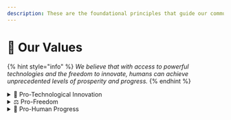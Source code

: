 ```yaml
---
description: These are the foundational principles that guide our community.
---
```


# 💖 Our Values

{% hint style="info" %}
_We believe that with access to powerful technologies and the freedom to innovate, humans can achieve unprecedented levels of prosperity and progress._
{% endhint %}

<details>

<summary>🚀 Pro-Technological Innovation</summary>

* We value and get inspired by **innovators and entrepreneurs** pushing the boundaries of new **technological frontiers.**
* We are enthusiastic about **gene therapy, open blockchains, AI, drones, self-driving cars, space exploration, digital-first education, digital-native political institutions, startup societies, and other emerging technologies**.
* We see technology as a future of **abundance** and **sustainable economic growth**, instead of a zero-sum resource-finite mentality.
* We **reject all anti-progress ideas**, such as [degrowth](https://en.wikipedia.org/wiki/Degrowth), [anarco-primitivism](https://en.wikipedia.org/wiki/Anarcho-primitivism), [wokeism](https://boghossian.substack.com/p/woke-religion-a-taxonomy), and [techlash](https://eriktorenberg.substack.com/p/the-techlash-that-never-happened).

</details>

<details>

<summary>⚖️  Pro-Freedom</summary>

* We value **freedom of speech** and the right to openly discuss ideas and controversial topics.
* We value the **freedom to transact** and support open and decentralized mechanisms of coordination instead of coercive and centralized systems.
* We value **freedom of association**, entrepreneurship, and the right to seamlessly start new businesses.
* We value **opt-in societies** with clear rules and easy paths to exit.
* We stand up for the right to **privacy**.
* We **reject any type of authoritarianism**, from socialism and wokeism to fascism, nazism, and militarism.

</details>

<details>

<summary>🔭 Pro-Human Progress</summary>

* We value **high-trust** and long-term-oriented people and communities.
* We value entrepreneurs, innovators, philosophers, scientists, artists, and any **optimistic builders** and learners.
* We value **in-person and outdoor activities**.
* We are enthusiastic about **fitness**, self-improvement, healthy food, and biology expansion.

</details>
